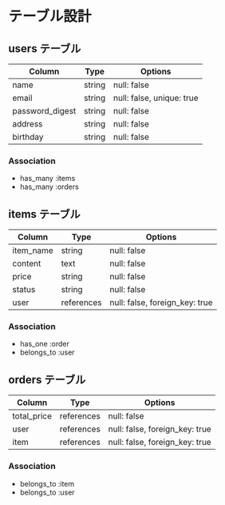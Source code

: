 # テーブル設計

## users テーブル

| Column             | Type    | Options                        |
| ------------------ | ------- | ------------------------------ |
| name               | string  | null: false                    |
| email              | string  | null: false, unique: true      |
| password_digest    | string  | null: false                    |
| address            | string  | null: false                    |
| birthday           | string  | null: false                    |

### Association

- has_many :items
- has_many :orders

## items テーブル

| Column    | Type       | Options     |
| --------- | ---------- | ----------- |
| item_name | string     | null: false |
| content   | text       | null: false |
| price     | string     | null: false |
| status    | string     | null: false |
| user      | references | null: false, foreign_key: true |

### Association

- has_one :order
- belongs_to :user

## orders テーブル

| Column      | Type       | Options                        |
| ----------- | ---------- | ------------------------------ |
| total_price | references | null: false                    |
| user        | references | null: false, foreign_key: true |
| item        | references | null: false, foreign_key: true |

### Association

- belongs_to :item
- belongs_to :user